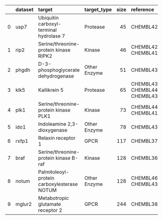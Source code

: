 |    | dataset   | target                                      | target_type   |   size | reference                                   |
|---:|:----------|:--------------------------------------------|:--------------|-------:|:--------------------------------------------|
|  0 | usp7      | Ubiquitin carboxyl-terminal hydrolase 7     | Protease      |     45 | CHEMBL4251701                               |
|  1 | rip2      | Serine/threonine-protein kinase RIPK2       | Kinase        |     46 | CHEMBL4266012; CHEMBL4130524                |
|  2 | phgdh     | D-3-phosphoglycerate dehydrogenase          | Other Enzyme  |     51 | CHEMBL4373702                               |
|  3 | klk5      | Kallikrein 5                                | Protease      |     65 | CHEMBL4387717; CHEMBL4422656; CHEMBL4396973 |
|  4 | plk1      | Serine/threonine-protein kinase PLK1        | Kinase        |     73 | CHEMBL4406868; CHEMBL4138231                |
|  5 | ido1      | Indoleamine 2,3-dioxygenase                 | Other Enzyme  |     78 | CHEMBL4364294                               |
|  6 | rxfp1     | Relaxin receptor 1                          | GPCR          |    117 | CHEMBL3714716                               |
|  7 | braf      | Serine/threonine-protein kinase B-raf       | Kinase        |    128 | CHEMBL3638563                               |
|  8 | notum     | Palmitoleoyl-protein carboxylesterase NOTUM | Other Enzyme  |    128 | CHEMBL4619806; CHEMBL4334426                |
|  9 | mglur2    | Metabotropic glutamate receptor 2           | GPCR          |    244 | CHEMBL3886984                               |